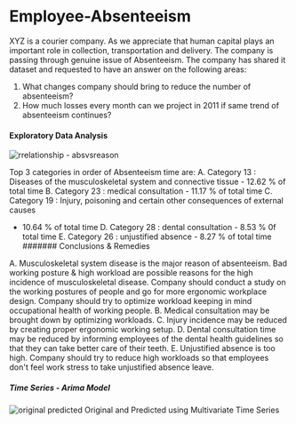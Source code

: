 # Employee-Absenteeism
XYZ is a courier company. As we appreciate that human capital plays an important role in
collection, transportation and delivery. The company is passing through genuine issue of
Absenteeism. The company has shared it dataset and requested to have an answer on the
following areas:
1. What changes company should bring to reduce the number of absenteeism?
2. How much losses every month can we project in 2011 if same trend of absenteeism
continues?

#### Exploratory Data Analysis
![rrelationship - absvsreason](https://user-images.githubusercontent.com/20225277/47750068-85b11880-dcb4-11e8-8811-965f7b947c72.png)

Top 3 categories in order of Absenteeism time are:
A. Category 13 : Diseases of the musculoskeletal system and connective tissue -
12.62 % of total time
B. Category 23 : medical consultation - 11.17 % of total time
C. Category 19 : Injury, poisoning and certain other consequences of external causes
- 10.64 % of total time
D. Category 28 : dental consultation - 8.53 % 0f total time
E. Category 26 : unjustified absence - 8.27 % of total time
####### Conclusions & Remedies

A. Musculoskeletal system disease is the major reason of absenteeism. Bad working
posture & high workload are possible reasons for the high incidence of
musculoskeletal disease. Company should conduct a study on the working postures
of people and go for more ergonomic workplace design. Company should try to
optimize workload keeping in mind occupational health of working people.
B. Medical consultation may be brought down by optimizing workloads.
C. Injury incidence may be reduced by creating proper ergonomic working setup.
D. Dental consultation time may be reduced by informing employees of the dental health
guidelines so that they can take better care of their teeth.
E. Unjustified absence is too high. Company should try to reduce high workloads so that
employees don't feel work stress to take unjustified absence leave.

#####  Time Series - Arima Model
![original predicted](https://user-images.githubusercontent.com/20225277/47750319-29022d80-dcb5-11e8-9cab-62d7d2e99b9a.png)
Original and Predicted using Multivariate Time Series
